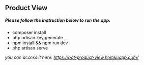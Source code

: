 ## Product View
##### Please follow the instruction below to run the app:
- composer install
- php artisan key:generate
- npm install && npm run dev
- php artisan serve  

_you can access it here: https://pat-product-view.herokuapp.com/_
